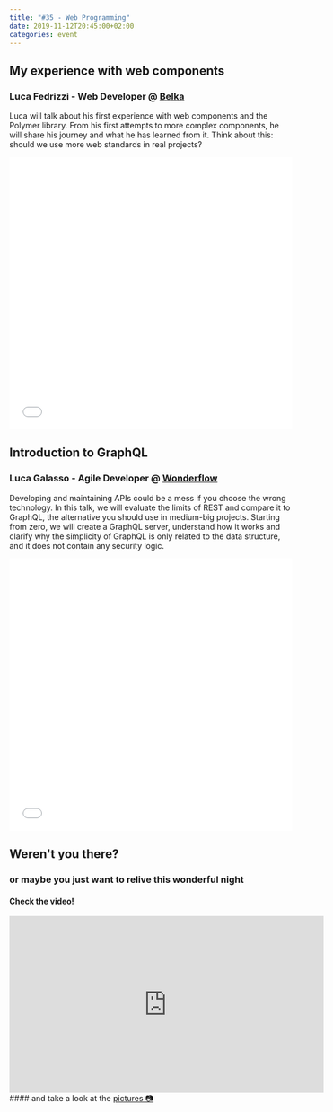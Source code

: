 ```yaml
---
title: "#35 - Web Programming"
date: 2019-11-12T20:45:00+02:00
categories: event
---
```


## My experience with web components

### Luca Fedrizzi - Web Developer @ [Belka](//www.belkadigital.com)

Luca will talk about his first experience with web components and the Polymer library. From his first attempts to more complex components, he will share his journey and what he has learned from it. Think about this: should we use more web standards in real projects?

<iframe src="//www.slideshare.net/slideshow/embed_code/key/374moZJLvqQNXb" width="100%" height="485" frameborder="0" marginwidth="0" marginheight="0" scrolling="no" allowfullscreen> </iframe>

## Introduction to GraphQL

### Luca Galasso - Agile Developer @ [Wonderflow](//www.wonderflow.co/)

Developing and maintaining APIs could be a mess if you choose the wrong technology. In this talk, we will evaluate the limits of REST and compare it to GraphQL, the alternative you should use in medium-big projects. Starting from zero, we will create a GraphQL server, understand how it works and clarify why the simplicity of GraphQL is only related to the data structure, and it does not contain any security logic.

<iframe src="//www.slideshare.net/slideshow/embed_code/key/dJKXvbNPG1ffaG" width="100%" height="485" frameborder="0" marginwidth="0" marginheight="0" scrolling="no" allowfullscreen> </iframe>

## Weren't you there?

### or maybe you just want to relive this wonderful night

<section class="fb-links">

#### Check the video!

<iframe width="560" height="315" src="https://www.youtube.com/embed/5GOYcsgpogo?start=773" frameborder="0" allow="accelerometer; autoplay; clipboard-write; encrypted-media; gyroscope; picture-in-picture" allowfullscreen></iframe>
#### and take a look at the <a id="fb_photo_album" class="btn-facebook" target="_blank" href="//bit.ly/ST35p">pictures &#128247;</a>
</section>
